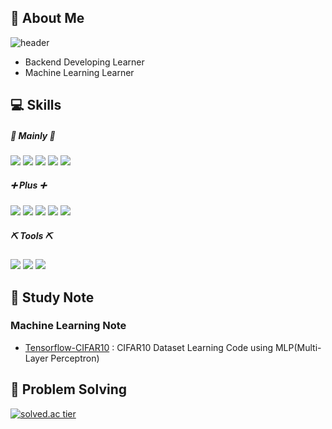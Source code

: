 ## 👋 About Me

![header](https://capsule-render.vercel.app/api?type=waving&color=timeGradient&height=240&section=header&text=🐛%20Shinae%20Lee%20GitHub%20&fontSize=45&animation=fadeIn&fontAlignY=36)
- Backend Developing Learner
- Machine Learning Learner

## 💻 Skills

##### 📌 Mainly 📌
<img src="https://img.shields.io/badge/java-007396?style=flat&logo=java&logoColor=white"> <img src="https://img.shields.io/badge/Spring-6DB33F?style=flat&logo=Spring&logoColor=white"/> <img src="https://img.shields.io/badge/SpringBoot-6DB33F?style=flat&logo=SpringBoot&logoColor=white"/> <img src="https://img.shields.io/badge/Python-3766AB?style=flat&logo=Python&logoColor=white"/> <img src="https://img.shields.io/badge/mysql-4479A1?style=flat&logo=mysql&logoColor=white">

##### ➕ Plus ➕
<img src="https://img.shields.io/badge/Numpy-1E8449?style=flat&logo=Numpy&logoColor=white"> <img src="https://img.shields.io/badge/Tensorflow-1E8449?style=flat&logo=Tensorflow&logoColor=white"> <img src="https://img.shields.io/badge/JavaScript-F7DF1E?style=flat&logo=JavaScript&logoColor=black"/> <img src="https://img.shields.io/badge/jQuery-0769AD?style=flat&logo=jQuery&logoColor=white"/> <img src="https://img.shields.io/badge/C-A8B9CC?style=flat&logo=C&logoColor=white"/>

##### ⛏ Tools ⛏
<img src="https://img.shields.io/badge/IntelliJIDEA-000000?style=flat&logo=IntelliJIDEA&logoColor=white"/> <img src="https://img.shields.io/badge/EclipseIDE-2C2255?style=flat&logo=EclipseIDE&logoColor=white"/> <img src="https://img.shields.io/badge/VisualStudioCode-007ACC?style=flat&logo=VisualStudioCode&logoColor=white"/>

## 📁 Study Note

### Machine Learning Note

- [Tensorflow-CIFAR10](https://github.com/alpapago/Tensorflow-CIFAR10) : CIFAR10 Dataset Learning Code using MLP(Multi-Layer Perceptron)

## 🔨 Problem Solving

 [![solved.ac tier](http://mazassumnida.wtf/api/v2/generate_badge?boj=dancemonkey)](https://solved.ac/dancemonkey)
